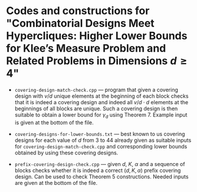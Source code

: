 # Codes and constructions for "Combinatorial Designs Meet Hypercliques: Higher Lower Bounds for Klee’s Measure Problem and Related Problems in Dimensions $d \ge 4$"

- `covering-design-match-check.cpp` — program that given a covering design with $v/d$ unique elements at the beginning of each block checks that it is indeed a covering design and indeed all $v/d \cdot d$ elements at the beginnings of all blocks are unique. Such a covering design is then suitable to obtain a lower bound for $\gamma_d$ using Theorem 7. Example input is given at the bottom of the file.

- `covering-designs-for-lower-bounds.txt` — best known to us covering designs for each value of $d$ from $3$ to $44$ already given as suitable inputs for `covering-design-match-check.cpp` and corresponding lower bounds obtained by using these covering designs.

- `prefix-covering-design-check.cpp` — given $d$, $K$, $\alpha$ and a sequence of blocks checks whether it is indeed a correct $(d, K, \alpha)$ prefix covering design. Can be used to check Theorem 5 constructions. Needed inputs are given at the bottom of the file.
